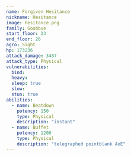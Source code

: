 ```yaml
---
name: Forgiven Hesitance
nickname: Hesitance
image: hesitance.png
family: Goobbue
start_floor: 23
end_floor: 26
agro: Sight
hp: 173236
attack_damage: 3487
attack_type: Physical
vulnerabilities:
  bind: 
  heavy: 
  sleep: true
  slow: 
  stun: true
abilities:
  - name: Beatdown
    potency: 150
    type: Physical
    description: "instant"
  - name: Buffet
    potency: 1200
    type: Physical
    description: "telegraphed pointblank AoE"
---
```

